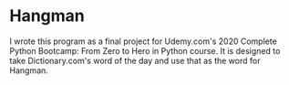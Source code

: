 # Hangman

I wrote this program as a final project for Udemy.com's 2020 Complete Python Bootcamp: From Zero to Hero in Python course.
It is designed to take Dictionary.com's word of the day and use that as the word for Hangman.
